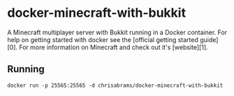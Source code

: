 # docker-minecraft-with-bukkit

A Minecraft multiplayer server with Bukkit running in a Docker container. For help
on getting started with docker see the [official getting started guide][0]. For
more information on Minecraft and check out it's [website][1].

## Running

    docker run -p 25565:25565 -d chrisabrams/docker-minecraft-with-bukkit
